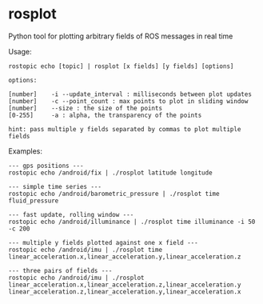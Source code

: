 rosplot
=======

Python tool for plotting arbitrary fields of ROS messages in real time

Usage:

    rostopic echo [topic] | rosplot [x fields] [y fields] [options]

    options:
            
    [number]    -i --update_interval : milliseconds between plot updates
    [number]    -c --point_count : max points to plot in sliding window
    [number]    --size : the size of the points
    [0-255]     -a : alpha, the transparency of the points

    hint: pass multiple y fields separated by commas to plot multiple fields
                
Examples:

    --- gps positions ---
    rostopic echo /android/fix | ./rosplot latitude longitude

    --- simple time series ---
    rostopic echo /android/barometric_pressure | ./rosplot time fluid_pressure

    --- fast update, rolling window ---
    rostopic echo /android/illuminance | ./rosplot time illuminance -i 50 -c 200

    --- multiple y fields plotted against one x field ---
    rostopic echo /android/imu | ./rosplot time linear_acceleration.x,linear_acceleration.y,linear_acceleration.z

    --- three pairs of fields ---
    rostopic echo /android/imu | ./rosplot linear_acceleration.x,linear_acceleration.z,linear_acceleration.y linear_acceleration.z,linear_acceleration.y,linear_acceleration.x
